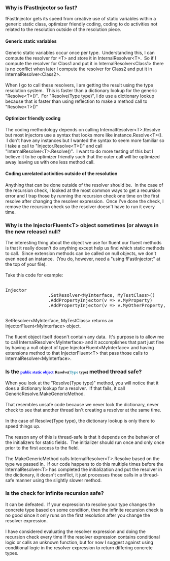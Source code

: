 <html><body><h3>
Why is fFastInjector so fast?</h3>
fFastInjector gets its speed from creative use of static variables within a generic static class, optimizer friendly coding, coding to do activities not related to the resolution outside of the resolution piece.<br />
<h4>
Generic static variables</h4>
Generic static variables occur once per type. &nbsp;Understanding this, I can compute the resolver for &lt;T&gt; and store it in InternalResolver&lt;T&gt;. &nbsp;So if I compute the resolver for Class1 and put it in InternalResolver&lt;Class1&gt; there is no conflict when later I compute the resolver for Class2 and put it in InternalResolver&lt;Class2&gt;.<br />
<br />
When I go to call these resolvers, I am getting the result using the type resolution system. &nbsp;This is faster than a dictionary lookup for the generic "Resolve&lt;T&gt;()". &nbsp;For "Resolve(Type type)", I do use a dictionary lookup because that is faster than using reflection to make a method call to "Resolve&lt;T&gt;()"<br />
<h4>
Optimizer friendly coding</h4>
The coding methodology depends on calling InternalResolver&lt;T&gt;.Resolve but most injectors use a syntax that looks more like instance.Resolve&lt;T&gt;(). &nbsp;I don't have any instances but I wanted the syntax to seem more familiar so I take a call to "Injector.Resolve&lt;T&gt;()" and call "InternalResolver&lt;T&gt;.Resolve()". &nbsp;I want to do more testing of this but I believe it to be optimizer friendly such that the outer call will be optimized away leaving us with one less method call.<br />
<h4>
Coding unrelated activities outside of the resolution</h4>
Anything that can be done outside of the resolver should be. &nbsp;In the case of the recursion check, I looked at the most common ways to get a recursion error and I trap those by running the recursion check one time on the first resolve after changing the resolver expression. &nbsp;Once I've done the check, I remove the recursion check so the resolver doesn't have to run it every time.<br />
<h3>
Why is the InjectorFluent&lt;T&gt; object sometimes (or always in the new release) null?</h3>
The interesting thing about the object we use for fluent our fluent methods is that it really doesn't do anything except help us find which static methods to call. &nbsp;Since extension methods can be called on null objects, we don't even need an instance. &nbsp;(You do, however, need a "using fFastInjector;" at the top of your file).<br />
<br />
Take this code for example:<br />
<br />
<pre>Injector
&nbsp; &nbsp; &nbsp; &nbsp; &nbsp; &nbsp; &nbsp; &nbsp; .SetResolver&lt;MyInterface, MyTestClass&gt;()
&nbsp; &nbsp; &nbsp; &nbsp; &nbsp; &nbsp; &nbsp; &nbsp; .AddPropertyInjector(v =&gt; v.MyProperty)
&nbsp; &nbsp; &nbsp; &nbsp; &nbsp; &nbsp; &nbsp; &nbsp; .AddPropertyInjector(v =&gt; v.MyOtherProperty, () =&gt; new MyPropertyClass());
</pre>
<br />
SetResolver&lt;MyInterface, MyTestClass&gt; returns an InjectorFluent&lt;MyInterface&gt; object. <br />
<br />
The fluent object itself doesn't contain any data. &nbsp;It's purpose is to allow me to call InternalResolver&lt;MyInterface&gt; and it accomplishes that part just fine by having a null object of type InjectorFluent&lt;MyInterface&gt; and having extensions method to that InjectorFluent&lt;T&gt; that pass those calls to InternalResolver&lt;MyInterface&gt;.<br />
<h3>
Is the&nbsp;<span style="color: blue; font-family: Consolas; font-size: 13px;">public</span><span style="background-color: white; font-family: Consolas; font-size: 13px;">&nbsp;</span><span style="color: blue; font-family: Consolas; font-size: 13px;">static</span><span style="background-color: white; font-family: Consolas; font-size: 13px;">&nbsp;</span><span style="color: blue; font-family: Consolas; font-size: 13px;">object</span><span style="background-color: white; font-family: Consolas; font-size: 13px;">&nbsp;Resolve(</span><span style="color: #2b91af; font-family: Consolas; font-size: 13px;">Type</span><span style="background-color: white; font-family: Consolas; font-size: 13px;">&nbsp;type)</span>&nbsp;method thread safe?</h3>
When you look at the "Resolve(Type type)" method, you will notice that it does a dictionary lookup for a resolver. &nbsp;If that fails, it call GenericResolve.MakeGenericMethod.<br />
<br />
That resembles unsafe code because we never lock the dictionary, never check to see that another thread isn't creating a resolver at the same time.<br />
<br />
In the case of Resolve(Type type), the dictionary lookup is only there to speed things up.<br />
<br />
The reason any of this is thread-safe is that it depends on the behavior of the initializers for static fields. &nbsp;The initializer should run once and only once prior to the first access to the field. <br />
<br />
The MakeGenericMethod calls InternalResolver&lt;T&gt;.Resolve based on the type we passed in. &nbsp;If our code happens to do this multiple times before the InternalResolver&lt;T&gt; has completed the initialization and put the resolver in the dictionary, it doesn't conflict, it just processes those calls in a thread-safe manner using the slightly slower method.<br />
<h3>
Is the check for infinite recursion safe?</h3>
It can be defeated. &nbsp;If your expression to resolve your type changes the concrete type based on some condition, then the infinite recursion check is no good since it only runs on the first resolution after you change the resolver expression.<br />
<br />
I have considered evaluating the resolver expression and doing the recursion check every time if the resolver expression contains conditional logic or calls an unknown function, but for now I suggest against using conditional logic in the resolver expression to return differing concrete types.
</body></html>